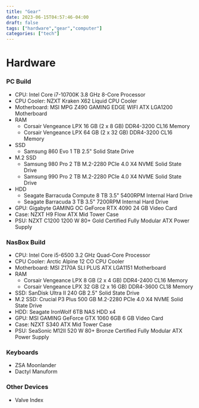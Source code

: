 ```yaml
---
title: "Gear"
date: 2023-06-15T04:57:46-04:00
draft: false
tags: ["hardware","gear","computer"]
categories: ["tech"]
---
```


# Hardware
### PC Build
- CPU: Intel Core i7-10700K 3.8 GHz 8-Core Processor
- CPU Cooler: NZXT Kraken X62 Liquid CPU Cooler
- Motherboard: MSI MPG Z490 GAMING EDGE WIFI ATX LGA1200 Motherboard
- RAM
    - Corsair Vengeance LPX 16 GB (2 x 8 GB) DDR4-3200 CL16 Memory
    - Corsair Vengeance LPX 64 GB (2 x 32 GB) DDR4-3200 CL16 Memory
- SSD
    - Samsung 860 Evo 1 TB 2.5" Solid State Drive
- M.2 SSD
    - Samsung 980 Pro 2 TB M.2-2280 PCIe 4.0 X4 NVME Solid State Drive
    - Samsung 990 Pro 2 TB M.2-2280 PCIe 4.0 X4 NVME Solid State Drive
- HDD
    - Seagate Barracuda Compute 8 TB 3.5" 5400RPM Internal Hard Drive
    - Seagate Barracuda 3 TB 3.5" 7200RPM Internal Hard Drive
- GPU: Gigabyte GAMING OC GeForce RTX 4090 24 GB Video Card
- Case: NZXT H9 Flow ATX Mid Tower Case
- PSU: NZXT C1200 1200 W 80+ Gold Certified Fully Modular ATX Power Supply

### NasBox Build
- CPU: Intel Core i5-6500 3.2 GHz Quad-Core Processor
- CPU Cooler: Arctic Alpine 12 CO CPU Cooler
- Motherboard: MSI Z170A SLI PLUS ATX LGA1151 Motherboard
- RAM
    - Corsair Vengeance LPX 8 GB (2 x 4 GB) DDR4-2400 CL16 Memory
    - Corsair Vengeance LPX 32 GB (2 x 16 GB) DDR4-3600 CL18 Memory
- SSD: SanDisk Ultra II 240 GB 2.5" Solid State Drive
- M.2 SSD: Crucial P3 Plus 500 GB M.2-2280 PCIe 4.0 X4 NVME Solid State Drive
- HDD: Seagate IronWolf 6TB NAS HDD x4
- GPU: MSI GAMING GeForce GTX 1060 6GB 6 GB Video Card
- Case: NZXT S340 ATX Mid Tower Case
- PSU: SeaSonic M12II 520 W 80+ Bronze Certified Fully Modular ATX Power Supply

### Keyboards
- ZSA Moonlander
- Dactyl Manuform

### Other Devices
- Valve Index
